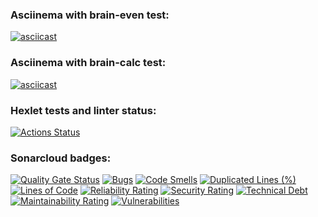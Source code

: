 ### Asciinema with brain-even test:
[![asciicast](https://asciinema.org/a/weKhsuYPrOLGO8hWIaZ1MOABk.svg)](https://asciinema.org/a/weKhsuYPrOLGO8hWIaZ1MOABk)
### Asciinema with brain-calc test:
[![asciicast](https://asciinema.org/a/720322.svg)](https://asciinema.org/a/720322)
### Hexlet tests and linter status:
[![Actions Status](https://github.com/mendax1337/php-project-45/actions/workflows/hexlet-check.yml/badge.svg)](https://github.com/mendax1337/php-project-45/actions)
### Sonarcloud badges:
[![Quality Gate Status](https://sonarcloud.io/api/project_badges/measure?project=mendax1337_php-project-45&metric=alert_status)](https://sonarcloud.io/summary/new_code?id=mendax1337_php-project-45)
[![Bugs](https://sonarcloud.io/api/project_badges/measure?project=mendax1337_php-project-45&metric=bugs)](https://sonarcloud.io/summary/new_code?id=mendax1337_php-project-45)
[![Code Smells](https://sonarcloud.io/api/project_badges/measure?project=mendax1337_php-project-45&metric=code_smells)](https://sonarcloud.io/summary/new_code?id=mendax1337_php-project-45)
[![Duplicated Lines (%)](https://sonarcloud.io/api/project_badges/measure?project=mendax1337_php-project-45&metric=duplicated_lines_density)](https://sonarcloud.io/summary/new_code?id=mendax1337_php-project-45)
[![Lines of Code](https://sonarcloud.io/api/project_badges/measure?project=mendax1337_php-project-45&metric=ncloc)](https://sonarcloud.io/summary/new_code?id=mendax1337_php-project-45)
[![Reliability Rating](https://sonarcloud.io/api/project_badges/measure?project=mendax1337_php-project-45&metric=reliability_rating)](https://sonarcloud.io/summary/new_code?id=mendax1337_php-project-45)
[![Security Rating](https://sonarcloud.io/api/project_badges/measure?project=mendax1337_php-project-45&metric=security_rating)](https://sonarcloud.io/summary/new_code?id=mendax1337_php-project-45)
[![Technical Debt](https://sonarcloud.io/api/project_badges/measure?project=mendax1337_php-project-45&metric=sqale_index)](https://sonarcloud.io/summary/new_code?id=mendax1337_php-project-45)
[![Maintainability Rating](https://sonarcloud.io/api/project_badges/measure?project=mendax1337_php-project-45&metric=sqale_rating)](https://sonarcloud.io/summary/new_code?id=mendax1337_php-project-45)
[![Vulnerabilities](https://sonarcloud.io/api/project_badges/measure?project=mendax1337_php-project-45&metric=vulnerabilities)](https://sonarcloud.io/summary/new_code?id=mendax1337_php-project-45)
